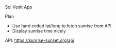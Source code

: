Sol Venit App

Plan

- Use hard coded lat/long to fetch sunrise from API
- Display sunrise time nicely

API: https://sunrise-sunset.org/api